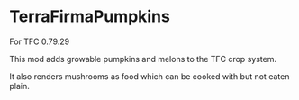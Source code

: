 TerraFirmaPumpkins
================

For TFC 0.79.29

This mod adds growable pumpkins and melons to the TFC crop system.

It also renders mushrooms as food which can be cooked with but not eaten plain.